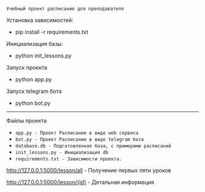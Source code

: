 `Учебный проект расписание для преподавателя`

Установка зависимостей:

 - pip install -r requirements.txt
 
Инициализация базы:

 - python init_lessons.py
 
Запуск проекта

 -  python app.py
 
Запуск telegram бота

 - python bot.py

---
Файлы проекта
- `app.py - Проект Расписание в виде web сервиса`
- `bot.py - Проект Расписание в виде telegram бота`
- `database.db - Подготовленная база, с примерами расписаний`
- `init_lessons.py - Инициализация db`
- `requirements.txt - Зависимости проекта.`



http://127.0.0.1:5000/lesson/all - Получение первых пяти уроков

http://127.0.0.1:5000/lesson/{id} - Детальная информация
